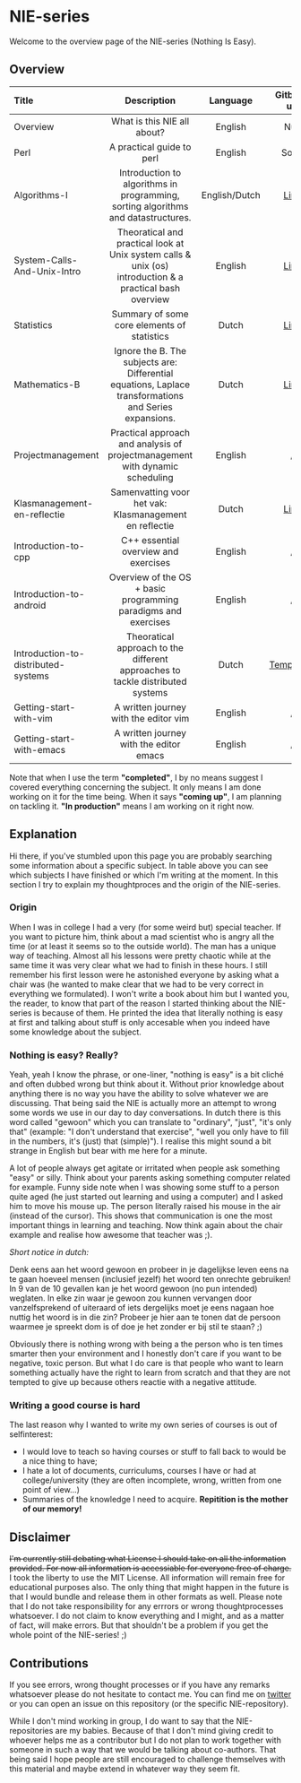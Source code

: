 # NIE-series

Welcome to the overview page of the NIE-series (Nothing Is Easy).

## Overview

|           **Title**          | **Description** | **Language** | **Gitbook url** | **Status** | **Github url** |
|:-----------------------------|:---------------:|:------------:|:---------------:|:----------:|:--------------:|
| Overview                     | What is this NIE all about? | English | Null | Completed | [Link](https://github.com/Ciberth/NIE-Overview)|
| Perl                         | A practical guide to perl | English | Soon | In production | / |
| Algorithms-I                 | Introduction to algorithms in programming, sorting algorithms and datastructures. | English/Dutch | [Link](https://www.gitbook.com/book/ciberth/nie-algorithms-i/) | In production | [Link](https://github.com/Ciberth/NIE-Algorithms-I/) |
| System-Calls-And-Unix-Intro  | Theoratical and practical look at Unix system calls & unix (os) introduction & a practical bash overview | English | [Link](https://www.gitbook.com/book/ciberth/nie-system-calls-and-unix-intro/details) | In production | [Link](https://github.com/Ciberth/NIE-System-Calls-And-Unix-Intro) |
| Statistics                   | Summary of some core elements of statistics | Dutch | [Link](https://www.gitbook.com/book/ciberth/nie-statistics/details) | In production | [Link](https://github.com/Ciberth/NIE-Statistics) |
| Mathematics-B                | Ignore the B. The subjects are: Differential equations, Laplace transformations and Series expansions. | Dutch | [Link](https://www.gitbook.com/book/ciberth/nie-mathematics-b/details) | In production | [Link](https://github.com/Ciberth/NIE-Mathematics-B) |
| Projectmanagement            | Practical approach and analysis of projectmanagement with dynamic scheduling | English | / | In production | / |
| Klasmanagement-en-reflectie  | Samenvatting voor het vak: Klasmanagement en reflectie | Dutch | [Link](https://www.gitbook.com/book/ciberth/nie-klasmanagement-en-reflectie/details) | In production | [Link](https://github.com/Ciberth/NIE-Klasmanagement-en-reflectie) |
| Introduction-to-cpp          | C++ essential overview and exercises | English | / | Summer 2017 | / |
| Introduction-to-android      | Overview of the OS + basic programming paradigms and exercises | English | / | Summer 2017 | / |
| Introduction-to-distributed-systems | Theoratical approach to the different approaches to tackle distributed systems | Dutch | [Temporary](https://ciberth.gitbooks.io/gedistribueerde-samenvatting/) | Summer 2017 | / |
| Getting-start-with-vim       | A written journey with the editor vim | English | / | Future plans | / |
| Getting-start-with-emacs     | A written journey with the editor emacs | English | / | Future plans | / |


Note that when I use the term **"completed"**, I by no means suggest I covered everything concerning the subject. It only means I am done working on it for the time being. When it says **"coming up"**, I am planning on tackling it. **"In production"** means I am working on it right now. 


## Explanation

Hi there, if you've stumbled upon this page you are probably searching some information about a specific subject. In table above you can see which subjects I have finished or which I'm writing at the moment. In this section I try to explain my thoughtproces and the origin of the NIE-series. 


### Origin

When I was in college I had a very (for some weird but) special teacher. If you want to picture him, think about a mad scientist who is angry all the time (or at least it seems so to the outside world). The man has a unique way of teaching. Almost all his lessons were pretty chaotic while at the same time it was very clear what we had to finish in these hours. I still remember his first lesson were he astonished everyone by asking what a chair was (he wanted to make clear that we had to be very correct in everything we formulated). I won't write a book about him but I wanted you, the reader, to know that part of the reason I started thinking about the NIE-series is because of them. He printed the idea that literally nothing is easy at first and talking about stuff is only accesable when you indeed have some knowledge about the subject. 

### Nothing is easy? Really?

Yeah, yeah I know the phrase, or one-liner, "nothing is easy" is a bit cliché and often dubbed wrong but think about it. Without prior knowledge about anything there is no way you have the ability to solve whatever we are discussing. That being said the NIE is actually more an attempt to wrong some words we use in our day to day conversations. In dutch there is this word called "gewoon" which you can translate to "ordinary", "just", "it's only that" (example: "I don't understand that exercise", "well you only have to fill in the numbers, it's (just) that (simple)"). I realise this might sound a bit strange in English but bear with me here for a minute.

A lot of people always get agitate or irritated when people ask something "easy" or silly. Think about your parents asking something computer related for example. Funny side note when I was showing some stuff to a person quite aged (he just started out learning and using a computer) and I asked him to move his mouse up. The person literally raised his mouse in the air (instead of the cursor). This shows that communication is one the most important things in learning and teaching. Now think again about the chair example and realise how awesome that teacher was ;).  


_Short notice in dutch:_

Denk eens aan het woord gewoon en probeer in je dagelijkse leven eens na te gaan hoeveel mensen (inclusief jezelf) het woord ten onrechte gebruiken! In 9 van de 10 gevallen kan je het woord gewoon (no pun intended) weglaten. In elke zin waar je gewoon zou kunnen vervangen door vanzelfsprekend of uiteraard of iets dergelijks moet je eens nagaan hoe nuttig het woord is in die zin? Probeer je hier aan te tonen dat de persoon waarmee je spreekt dom is of doe je het zonder er bij stil te staan? ;)

Obviously there is nothing wrong with being a the person who is ten times smarter then your environment and I honestly don't care if you want to be negative, toxic person. But what I do care is that people who want to learn something actually have the right to learn from scratch and that they are not tempted to give up because others reactie with a negative attitude.


### Writing a good course is hard

The last reason why I wanted to write my own series of courses is out of selfinterest: 
- I would love to teach so having courses or stuff to fall back to would be a nice thing to have;
- I hate a lot of documents, curriculums, courses I have or had at college/university (they are often incomplete, wrong, written from one point of view...)
- Summaries of the knowledge I need to acquire. **Repitition is the mother of our memory!**


## Disclaimer

~~I'm currently still debating what License I should take on all the information provided. For now all information is accessiable for everyone free of charge.~~ I took the liberty to use the MIT License. All information will remain free for educational purposes also. The only thing that might happen in the future is that I would bundle and release them in other formats as well. Please note that I do not take responsibility for any errrors or wrong thoughtprocesses whatsoever. I do not claim to know everything and I might, and as a matter of fact, will make errors. But that shouldn't be a problem if you get the whole point of the NIE-series! ;)


## Contributions

If you see errors, wrong thought processes or if you have any remarks whatsoever please do not hesitate to contact me. You can find me on [twitter](https://twitter.com/ciberth) or you can open an issue on this repository (or the specific NIE-repository). 

While I don't mind working in group, I do want to say that the NIE-repositories are my babies. Because of that I don't mind giving credit to whoever helps me as a contributor but I do not plan to work together with someone in such a way that we would be talking about co-authors. That being said I hope people are still encouraged to challenge themselves with this material and maybe extend in whatever way they seem fit.
